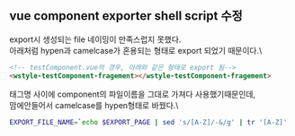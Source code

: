 ## vue component exporter shell script 수정

export시 생성되는 file 네이밍이 만족스럽지 못했다.\
아래처럼 hypen과 camelcase가 혼용되는 형태로 export 되었기 때문이다.\

```html
<!-- testComponent.vue의 경우, 아래와 같은 형태로 export 됨-->
<wstyle-testComponent-fragement></wstyle-testComponent-fragement>
```

태그명 사이에 component의 파일이름을 그대로 가져다 사용했기때문인데, \
맘에안들어서 camelcase를 hypen형태로 바꿨다.\

```sh
EXPORT_FILE_NAME=`echo $EXPORT_PAGE | sed 's/[A-Z]/-&/g' | tr '[A-Z]' '[a-z]'` # camel을 hypen으로 변경
```
